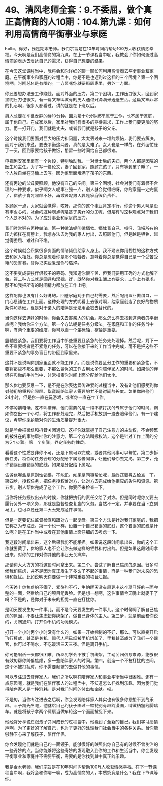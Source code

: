 # 49、清风老师全套：9.不委屈，做个真正高情商的人10期：104.第九课：如何利用高情商平衡事业与家庭

hello，你好，我是期末老师。我们宗旨是在10年时间内帮助100万人收获情感幸福。今天啊是我们高情商的第九课。在上一节课程当中呢，我教会了你如何通过高情商的表达去表达自己的需求，获得自己想要的结果。

在今天这堂课程当中，我将会和你详细的聊一聊如何利用高情商去平衡事业和家庭。在平衡事业和家庭的过程当中，你是不是也遇到过这样的三个困境？第一个困境啊，时间总体是有限的。一方面呢你就要照顾家里，另外一方面。

你还要想办法去工作赚钱，面对外面的压力。第二个困境，工作压力很大，回到家里呢压力也很大。有一篇文章叫做有的男人通过开滴滴来逃避生活。这篇文章非常的扎心啊，很多人都看过，讲的就是在下班以后。

男人想要在车里安静的待10分钟。因为那十0分钟既不属于工作，也不属于家庭，属于他自己。在成家以后，家里对我们有很多的期待需求，工作上我们要更加的努力。而一打开门，我们就是丈夫，或者我们就是孩子的父亲。

这个时候我们要面对巨大的压力和问题，太太丢过来一堆的烦恼，我们要去解决。而对于我们来说，要去平衡这两者，真的是太难了。女人也是一样的，在外面忙碌了一天，回到家要给孩子做饭，想留一些时间给自己都很难。

电视剧安家里面有一个片段，特别触动我。一对博士后的夫妇，两个人都是医院的医生和主任。为了写一篇论文，妻子回到家，照顾完孩子，只有等到孩子睡了，一个人独自坐在马桶上去写。因为家里面堆满了孩子的东西。

还有两边的父母要照顾，他没有自己的空间。第三个困境，社会对我们有着很不合理的一种要求。似乎啊女人呢事业强一点，别人就会觉得哎呀，你的家庭一定完蛋了，你孩子肯定照顾不好。再或者呢男人要是家庭很负责任。

多顾家一点，大家就会觉得，哎呀，那你的这个事业肯定不行，你这个男人啊是没有事业心的。社会的这种观点呢是基于男女的分工呢。但是有时这种观点对于我们个人是不对的。为了应对事业和家庭的压力。

我们时常啊有两种做法。第一种做法呢叫做牺牲。牺牲我自己，哎呀，我把所有的压力都扛在肩膀上，我想办法去为我的家人付出，去照顾他们，但是越是牺牲，越觉得委屈、难过和不堪。

这个时候就会积累很多负面的情绪倾倒给家人身上。我不建议你用牺牲的这种方式去和家人相处。你总是想着你是那个牺牲者，意味着你总是觉得自己是一个受苦受难的受害者。请你证实他爱是你的选择。

这不要变成要挟伴侣孩子的筹码。我知道你很辛苦，但我们要用正确的方式化解辛苦。第二种方式就是回避和漠视。好，既然你对我生活上有要求，工作上有要求，那不如我把所有的时间精力都放在工作上吧。

这样呢你也没有什么好说的。回避家庭对于自己的需要，然后呢用事业做借口，一门心思铺在工作上面。这种处理的方式呢看上去很对啊，给家庭创造了良好的物质条件和基础。但是对于亲人的陪伴是无法用金钱去替代的。

当你这样去选择的时候，你会失去害亲人的机会。那么怎么样去找到这两者的平衡点呢？我给你三个方法。第一个方法呢是任务分级法。在家庭和工作的任务当中啊，有两个重要的维度，你可以画一个坐标轴，横轴是重要。

竖轴是紧急。我们要将工作当中那些重要且紧急的任务先处理掉。然后呢，剩下一些不重要或者是不紧急的任务，可以在你接下来的工作当中完成，而不是把这些不重要不紧急的事务盲目的带回到家里来。

这并不是说啊你到家里面就不能工作了。而是说你要区分工作的重要和紧急性，不要将那些不那么重要，不那么紧急的工作占用太多你陪伴家人的时间。如果你的伴侣在和你的争吵当中，时常指责你时间上面分配给他们太少。

那么你也要反思一下，是不是在你表达爱传递爱的过程当中，没有让他们感受到你对他们的重视和照顾。毕竟啊陪伴家人需要的并不是时间的长度。如果你陪他们24小时，但是你一直在玩游戏，或者你一直在忙工作。

不停的接电话，这不叫陪伴。他们需要的是一段不被打扰的专属于他们的时间。例如你空出一个小时，将工作都处理完，然后把手机放到一边去陪伴他们。有一个建议，希望你采纳能对你的生活质量提升很大。

就是学会把微信和抖音关闭通知。这样你就掌握了自己注意力的主动权，不会频繁的被外在的事物牵扯你的注意力。第二个方法叫授权法，这个是针对工作上面的分为5个步骤。第一个步骤，界定任务的性质。

看看这个性质是非你不可，还是下属可以完成，或者其他同事可以帮忙。第二步拆解任务，将你的任务合理的分配给下属或者同事，让他们帮你去完成。第三步，允许错误设置错误的底线。如果是分配给下属呢。

告诉他哪些是原则性错误，不能犯。如果是同事帮忙呢，最终还要再去检查一下。第四步，授权任务，把任务授权给对方，让对方去完成给他相应的条件和资源。第五步，别人帮你完成了这个工作，你要回来检查一下。

当你将任务授权出去的时候，你就把执行的责任交给了对方。但是同时呢你又要去履行另外一项义务，那就是监督检查复盘的义务。当然不一定。并非要在当下立刻马上，也可以是在第二天去完成这件事情。

但是一定要记住监督检查和跟对方一起复盘。第三个方法是针对我们家庭的，我把它称之为专注法。第一个也一样，设置一个自己错误的底线，这个错误的底线是什么呢？是在工作当中或者在其他事情上面仔细的去考虑一下。

我这段时间拿出来，这个后果我能不能承担。如果说这段时间拿出来，你的这个工作就要黄了，你的家人也不会让你去做这样的牺牲和付出的。但是如果这段时间拿出来，对你的工作对你其他的事业无关痛痒。

那请你大大方方的将这段时间拿出来。第二个。尝试了解自己焦虑的原因。很多时候我们焦虑，并不是因为真正发生了多么了不起的事情，而是一种我们对未来的恐惧和担忧。比如说明天你要做一个非常重要的项目汇报。

今天晚上你焦虑的不得了，紧张的不行，生怕明天没有展现出这个项目好的一面完整的一面，然后给自己的项目组丢脸。但是想一想啊，这件事情今天晚上就要干了吗？不是的，是你对于未来的担忧一直在打扰你。

是明天要发生的一件事儿，而不是今天要发生的一件事儿。这个时候啊了解自己焦虑的原因，不要让焦虑把你绑架了，做自己身体的主人。第三步，就是前面和你说的，关闭通知，打开你手机的勿扰模式。

打开一个小时两个小时没有什么的。如果一开始控制的不好，那么。可以直接开启飞行模式，甚至是关机。现代人啊已经被手机绑架了，手机甚至成为了我们一个器官，你可以不喝水，不吃饭活三天三夜。但是离开手机。

你可能啊活一天都很困难。所以呢学会不被手机绑架，主动关闭信息来源，能够很有效的帮你降低焦虑，多一些陪伴家人的时间。第四，创造一个不被打扰的空间。这个不被打扰时，你不需要频繁的去做其他的事情。

可以专注进去陪伴家人。我们之所以啊在陪伴家人和事业平衡当中很困难。还有一点原因呢，就是我们在陪伴家人的过程当中，不知道怎么样找到乐趣。因为我们觉得陪伴家人是一种消耗，是对我们时间的付出和奉献。哎。

不是的，当你专注进去之后啊，你会发现陪伴家人其实也有很多你意想不到的乐趣。丰子凯先生呢，他就给自己的孩子画过一幅特别有趣的漫画，叫做粘詹的脚踏车。就是将孩子拿两个蒲扇当做车轮这一个画面捕捉下来。

他经常分享说在跟孩子共同成长的过程当中，他看到了全新的自己。我们学习高情声啊，为了更好的了解自己，也为了更好的处理我们社会当中的各种关系。当你能够静下心来了解孩子，陪伴伴侣。

你会发现他们就是自己的一面镜子。能够很好的映照出你自己有的时候不曾关注的一些奇妙的点。当你能够将这些奇妙的发现融入到你的工作和生活当中，你会发现平衡事业和家庭并不需要平衡，需要的是你找到其中真正的乐趣。

我是金木老师，我们宗旨是在10年时间内帮助100万人收获情感幸福。在下一节课程当中啊，我将会和你聊一聊，成为高情商的人，本质究竟是什么？我在下节课等你。

